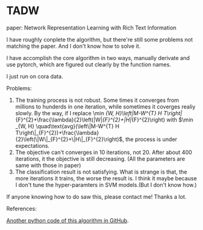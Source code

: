 # TADW

paper: Network Representation Learning with Rich Text Information

I have roughly conplete the algorithm, but there're still some problems not matching the paper. And I don't know how to solve it.

I have accomplish the core algorithm in two ways, manually derivate and use pytorch, which are figured out clearly by the function names.

I just run on cora data.

Problems:

1. The training process is not robust. Some times it converges from millions to hunderds in one iteration, while sometimes it coverges realiy slowly. By the way, if I replace \min _{W, H}\left\|M-W^{T} H T\right\|_{F}^{2}+\frac{\lambda}{2}\left(\|W\|_{F}^{2}+\|H\|_{F}^{2}\right) with $\min _{W, H} \quad\text{avg}(\left\|M-W^{T} H T\right\|_{F}^{2})+\frac{\lambda}{2}\left(\|W\|_{F}^{2}+\|H\|_{F}^{2}\right)$, the process is under expectations.
2. The objective can't converges in 10 iterations, not 20. After about 400 iterations, it the objective is still decreasing. (All the parameters are same with those in paper)
3. The classification result is not satisfying. What is strange is that, the more iterations it trains, the worse the result is. I think it maybe because I don't tune the hyper-paramters in SVM models.(But I don't know how.)

If anyone knowing how to do saw this, please contact me! Thanks a lot.



References:

[Another python code of this algorithm in GitHub](https://github.com/benedekrozemberczki/TADW). 


